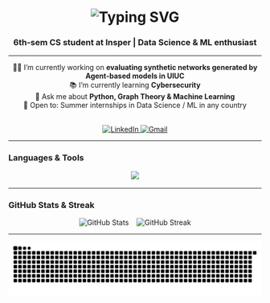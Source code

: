 <!-- 👋 Typing intro -->
<h1 align="center">
  <img 
    src="https://readme-typing-svg.demolab.com?font=Poppins&size=40&center=true&duration=3000&pause=100&color=AAAAAA&width=500&height=70&lines=Hi+There!;I'm+Esther+Caroline;Welcome+to+my+GitHub!" 
    alt="Typing SVG" />
</h1>


<!-- 📍 One‑line bio -->
<h3 align="center">6th‑sem CS student at Insper | Data Science & ML enthusiast </h3>

---

<div align="center">
  
  <!-- 💼 Current work & learning -->
  👩‍💻 I’m currently working on **evaluating synthetic networks generated by Agent-based models in UIUC**  
  📚 I’m currently learning **Cybersecurity**  
  💬 Ask me about **Python, Graph Theory & Machine Learning**  
  🔭 Open to: Summer internships in Data Science / ML in any country

  <br/>

  <!-- 🔗 Socials -->
  <a href="[https://www.linkedin.com/in/esther‑caroline/](https://www.linkedin.com/in/esther-caroline-cunha-rodrigues-1a46702ba/)">
    <img src="https://img.shields.io/badge/LinkedIn-0077B5?style=for-the-badge&logo=linkedin&logoColor=white" alt="LinkedIn" />
  </a>
  <a href="mailto:esthercc.rodrigues@gmail.com">
    <img src="https://img.shields.io/badge/Gmail-D14836?style=for-the-badge&logo=gmail&logoColor=white" alt="Gmail" />
  </a>

</div>

---

### Languages & Tools  
<div align="center">
  <img src="https://skillicons.dev/icons?i=python,java,javascript,html,css,fastapi,react,mongodb,postgresql,docker,kubernetes,C" />
</div>

---

### GitHub Stats & Streak  
<div align="center">
  <img src="https://github-readme-stats.vercel.app/api?username=esthercaroline&show_icons=true&theme=github_dark&count_private=true" alt="GitHub Stats" />
  &nbsp;&nbsp;
  <img src="https://streak-stats.demolab.com?user=esthercaroline&theme=github-dark&hide_border=true" alt="GitHub Streak" />
</div>


---

<!-- light SVG -->
<p align="center">
  <img
    src="https://raw.githubusercontent.com/esthercaroline/esthercaroline/main/dist/github-contribution-grid-snake.svg"
    alt="Contribution Snake Light"
  />
</p>